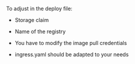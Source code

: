 To adjust in the deploy file:

* Storage claim
* Name of the registry
* You have to modify the image pull credentials

* ingress.yaml should be adapted to your needs